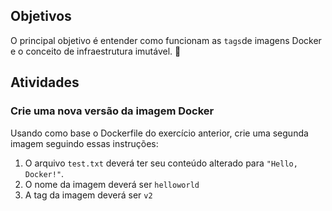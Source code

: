 ## Objetivos

O principal objetivo é entender como funcionam as `tags`de imagens Docker e o conceito de infraestrutura imutável. :tada:

## Atividades

### Crie uma nova versão da imagem Docker

Usando como base o Dockerfile do exercício anterior, crie uma segunda imagem seguindo essas instruções:

1. O arquivo `test.txt` deverá ter seu conteúdo alterado para `"Hello, Docker!"`.
2. O nome da imagem deverá ser `helloworld`
3. A tag da imagem deverá ser `v2`
